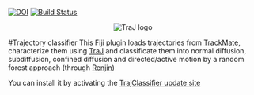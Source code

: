 [![DOI](https://zenodo.org/badge/18649/thorstenwagner/ij-trajectory-classifier.svg)](https://zenodo.org/badge/latestdoi/18649/thorstenwagner/ij-trajectory-classifier)
[![Build Status](https://travis-ci.org/thorstenwagner/ij-trajectory-classifier.svg?branch=master)](https://travis-ci.org/thorstenwagner/ij-trajectory-classifier)
<p align="center">
 <img src="http://imagej.net/_images/5/58/Traj-class.png" alt="TraJ logo"/>
</p>


#Trajectory classifier
This Fiji plugin loads trajectories from [TrackMate](http://imagej.net/TrackMate), characterize them using [TraJ](https://github.com/thorstenwagner/TraJ) and classificate them into normal diffusion, subdiffusion, confined diffusion and directed/active motion by a random forest approach (through [Renjin](http://www.renjin.org/))

You can install it by activating the [TrajClassifier update site](http://imagej.net/How_to_follow_a_3rd_party_update_site)
